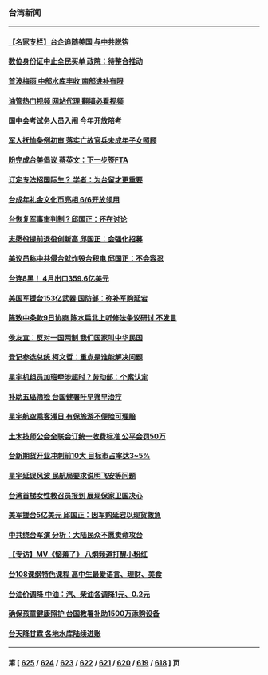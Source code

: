 ### 台湾新闻
---
#### [【名家专栏】台企追随美国 与中共脱钩](../../pages/ncid1349361/n13988965.md?05090845) 
#### [数位身份证中止全民买单 政院：待整合推动](../../pages/ncid1349361/n13991422.md?05090845) 
#### [首波梅雨 中部水库丰收 南部进补有限](../../pages/ncid1349361/n13991423.md?05090845) 
#### [油管热门视频 网站代理 翻墙必看视频](http://138.2.39.72:81/youtube.html?epic-marker?05090845)
#### [国中会考试务人员入闱 今年开放陪考](../../pages/ncid1349361/n13991428.md?05090845) 
#### [军人抚恤条例初审 落实亡故官兵未成年子女照顾](../../pages/ncid1349361/n13991427.md?05090845) 
#### [盼完成台美倡议 蔡英文：下一步签FTA](../../pages/ncid1349361/n13991431.md?05090845) 
#### [订定专法招国际生？ 学者：为台留才更重要](../../pages/ncid1349361/n13991424.md?05090845) 
#### [台成年礼金文化币亮相 6/6开放领用](../../pages/ncid1349361/n13991439.md?05090845) 
#### [台恢复军事审判制？邱国正：还在讨论](../../pages/ncid1349361/n13991436.md?05090845) 
#### [志愿役提前退役创新高 邱国正：会强化招募](../../pages/ncid1349361/n13991433.md?05090845) 
#### [美议员称中共侵台就炸毁台积电 邱国正：不会容忍](../../pages/ncid1349361/n13991434.md?05090845) 
#### [台连8黑！ 4月出口359.6亿美元](../../pages/ncid1349361/n13991323.md?05090845) 
#### [美国军援台153亿武器  国防部：弥补军购延宕](../../pages/ncid1349361/n13991412.md?05090845) 
#### [陈致中条款9日协商 陈水扁北上听修法争议研讨 不发言](../../pages/ncid1349361/n13991356.md?05090845) 
#### [侯友宜：反对一国两制 我们国家叫中华民国](../../pages/ncid1349361/n13991354.md?05090845) 
#### [登记参选总统 柯文哲：重点是谁能解决问题](../../pages/ncid1349361/n13991390.md?05090845) 
#### [星宇机组员加班牵涉超时？劳动部：个案认定](../../pages/ncid1349361/n13991389.md?05090845) 
#### [补助五癌筛检 台国健署吁早筛早治疗](../../pages/ncid1349361/n13991393.md?05090845) 
#### [星宇航空乘客滞日 有保旅游不便险可理赔](../../pages/ncid1349361/n13991395.md?05090845) 
#### [土木技师公会全联会订统一收费标准 公平会罚50万](../../pages/ncid1349361/n13991332.md?05090845) 
#### [台新期货开业冲刺前10大 目标市占率达3~5%](../../pages/ncid1349361/n13991333.md?05090845) 
#### [星宇延误风波 民航局要求说明飞安等问题](../../pages/ncid1349361/n13991248.md?05090845) 
#### [台湾首梯女性教召员报到 展现保家卫国决心](../../pages/ncid1349361/n13991289.md?05090845) 
#### [美军援台5亿美元 邱国正：因军购延宕以现货救急](../../pages/ncid1349361/n13991008.md?05090845) 
#### [中共绕台军演 分析：大陆民众不愿卖命攻台](../../pages/ncid1349361/n13990315.md?05090845) 
#### [【专访】MV《恼羞了》 八炯频道打醒小粉红](../../pages/ncid1349361/n13990468.md?05090845) 
#### [台108课纲特色课程 高中生最爱语言、理财、美食](../../pages/ncid1349361/n13990461.md?05090845) 
#### [台油价调降 中油：汽、柴油各调降1元、0.2元](../../pages/ncid1349361/n13990463.md?05090845) 
#### [确保孩童健康照护 台国教署补助1500万添购设备](../../pages/ncid1349361/n13990464.md?05090845) 
#### [台天降甘霖 各地水库陆续进账](../../pages/ncid1349361/n13990465.md?05090845) 

---
#### 第 [ [625](./625.md?05090845) / [624](./624.md?05090845) / [623](./623.md?05090845) / [622](./622.md?05090845) / [621](./621.md?05090845) / [620](./620.md?05090845) / [619](./619.md?05090845) / [618](./618.md?05090845) ] 页
